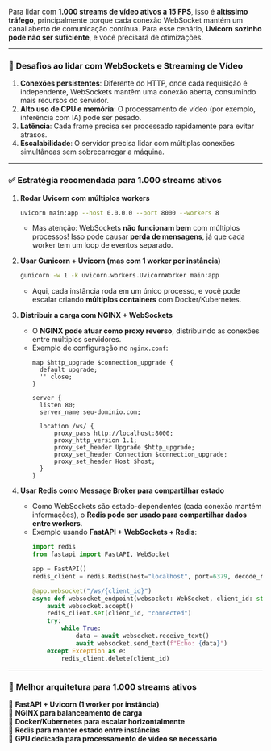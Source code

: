 Para lidar com **1.000 streams de vídeo ativos a 15 FPS**, isso é **altíssimo tráfego**, principalmente porque cada conexão WebSocket mantém um canal aberto de comunicação contínua. Para esse cenário, **Uvicorn sozinho pode não ser suficiente**, e você precisará de otimizações.  

---

### 🚦 **Desafios ao lidar com WebSockets e Streaming de Vídeo**
1. **Conexões persistentes**: Diferente do HTTP, onde cada requisição é independente, WebSockets mantêm uma conexão aberta, consumindo mais recursos do servidor.  
2. **Alto uso de CPU e memória**: O processamento de vídeo (por exemplo, inferência com IA) pode ser pesado.  
3. **Latência**: Cada frame precisa ser processado rapidamente para evitar atrasos.  
4. **Escalabilidade**: O servidor precisa lidar com múltiplas conexões simultâneas sem sobrecarregar a máquina.  

---

### ✅ **Estratégia recomendada para 1.000 streams ativos**
1. **Rodar Uvicorn com múltiplos workers**  
   ```bash
   uvicorn main:app --host 0.0.0.0 --port 8000 --workers 8
   ```
   - Mas atenção: WebSockets **não funcionam bem** com múltiplos processos! Isso pode causar **perda de mensagens**, já que cada worker tem um loop de eventos separado.  

2. **Usar Gunicorn + Uvicorn (mas com 1 worker por instância)**  
   ```bash
   gunicorn -w 1 -k uvicorn.workers.UvicornWorker main:app
   ```
   - Aqui, cada instância roda em um único processo, e você pode escalar criando **múltiplos containers** com Docker/Kubernetes.  

3. **Distribuir a carga com NGINX + WebSockets**  
   - O **NGINX pode atuar como proxy reverso**, distribuindo as conexões entre múltiplos servidores.  
   - Exemplo de configuração no `nginx.conf`:  
     ```nginx
     map $http_upgrade $connection_upgrade {
       default upgrade;
       '' close;
     }

     server {
       listen 80;
       server_name seu-dominio.com;

       location /ws/ {
           proxy_pass http://localhost:8000;
           proxy_http_version 1.1;
           proxy_set_header Upgrade $http_upgrade;
           proxy_set_header Connection $connection_upgrade;
           proxy_set_header Host $host;
       }
     }
     ```

4. **Usar Redis como Message Broker para compartilhar estado**  
   - Como WebSockets são estado-dependentes (cada conexão mantém informações), o **Redis pode ser usado para compartilhar dados entre workers**.  
   - Exemplo usando **FastAPI + WebSockets + Redis**:
     ```python
     import redis
     from fastapi import FastAPI, WebSocket

     app = FastAPI()
     redis_client = redis.Redis(host="localhost", port=6379, decode_responses=True)

     @app.websocket("/ws/{client_id}")
     async def websocket_endpoint(websocket: WebSocket, client_id: str):
         await websocket.accept()
         redis_client.set(client_id, "connected")
         try:
             while True:
                 data = await websocket.receive_text()
                 await websocket.send_text(f"Echo: {data}")
         except Exception as e:
             redis_client.delete(client_id)
     ```

---

### 🎯 **Melhor arquitetura para 1.000 streams ativos**
🔹 **FastAPI + Uvicorn (1 worker por instância)**  
🔹 **NGINX para balanceamento de carga**  
🔹 **Docker/Kubernetes para escalar horizontalmente**  
🔹 **Redis para manter estado entre instâncias**  
🔹 **GPU dedicada para processamento de vídeo se necessário**  